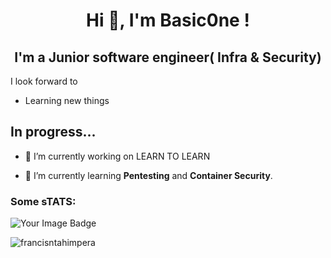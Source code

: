 
<h1 align="center">Hi 👋, I'm Basic0ne !</h1>

<h2 align="center">I'm a Junior software engineer( Infra & Security)</h2



## I look forward to 
* Learning new things






## In progress...


- 🔭 I’m currently working on LEARN TO LEARN

- 🌱 I’m currently learning **Pentesting** and **Container Security**.

 



 <h3 align="left">Some sTATS:</h3><p>
<p><img align="left" src="https://github-readme-stats.vercel.app/api/top-langs?username=BasicOneCruisider&show_icons=true&locale=en&layout=compact" alt="" /></p> 
<p><img align="left" src="https://tryhackme.com/api/v2/badges/public-profile?userPublicId=1869331" alt="" /> <img src="https://tryhackme-badges.s3.amazonaws.com/BasicOne.png" alt="Your Image Badge" /> 
</p> 


<p>&nbsp;<img align="left" src="https://github-readme-stats.vercel.app/api?username=BasicOneCruisider&show_icons=true&theme=synthwave" alt="francisntahimpera" /></p>  </p>



 



 
